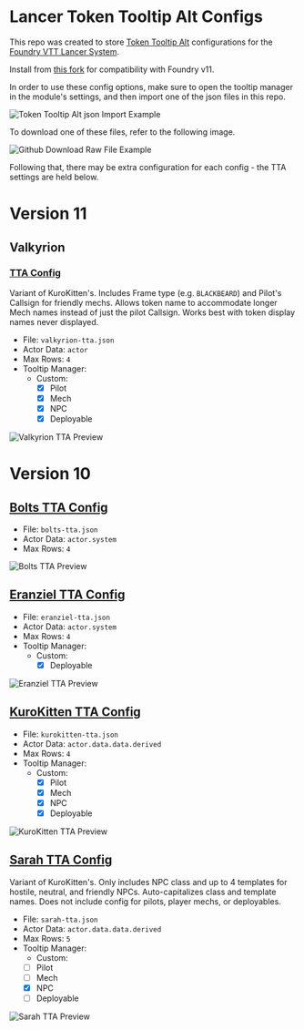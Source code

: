 # Lancer Token Tooltip Alt Configs

This repo was created to store [Token Tooltip Alt](https://foundryvtt.com/packages/token-tooltip-alt) configurations for the [Foundry VTT Lancer System](https://foundryvtt.com/packages/lancer).

Install from [this fork](https://github.com/msprijatelj/token-tooltip-alt/releases/latest/download/module.zip) for compatibility with Foundry v11.

In order to use these config options, make sure to open the tooltip manager in the module's settings, and then import one of the json files in this repo. 

![Token Tooltip Alt json Import Example](jsonImport.png)

To download one of these files, refer to the following image.

![Github Download Raw File Example](github-directions.png)


Following that, there may be extra configuration for each config - the TTA settings are held below.

# Version 11

## Valkyrion
### [TTA Config](v11/valkyrion-tta.json)
Variant of KuroKitten's.  Includes Frame type (e.g. `BLACKBEARD`) and Pilot's Callsign for friendly mechs.  Allows token name to accommodate longer Mech names instead of just the pilot Callsign.  Works best with token display names never displayed.
- File: `valkyrion-tta.json`
- Actor Data: `actor`
- Max Rows: `4`
- Tooltip Manager:
  - Custom:
    - [x] Pilot
    - [x] Mech
    - [x] NPC
    - [x] Deployable

![Valkyrion TTA Preview](v11/valkyrion-preview.png)


# Version 10

## [Bolts TTA Config](v10/bolts-tta.json)

- File: `bolts-tta.json`
- Actor Data: `actor.system`
- Max Rows: `4`  

![Bolts TTA Preview](v10/bolts-preview.png)

## [Eranziel TTA Config](v10/eranziel-tta.json)

- File: `eranziel-tta.json`
- Actor Data: `actor.system`
- Max Rows: `4`
- Tooltip Manager:
  - Custom:
    - [x] Deployable

![Eranziel TTA Preview](v10/eranziel-preview.png)

## [KuroKitten TTA Config](v10/kurokitten-tta.json)

- File: `kurokitten-tta.json`
- Actor Data: `actor.data.data.derived`
- Max Rows: `4`
- Tooltip Manager:
  - Custom:
    - [x] Pilot
    - [x] Mech
    - [x] NPC
    - [x] Deployable

![KuroKitten TTA Preview](v10/kurokitten-preview.png)

## [Sarah TTA Config](v10/sarah-tta.json)
Variant of KuroKitten's. Only includes NPC class and up to 4 templates for hostile, neutral, and friendly NPCs. Auto-capitalizes class and template names. Does not include config for pilots, player mechs, or deployables.
- File: `sarah-tta.json`
- Actor Data: `actor.data.data.derived`
- Max Rows: `5`
- Tooltip Manager:
  - Custom:
   - [ ] Pilot
   - [ ] Mech
   - [x] NPC
   - [ ] Deployable

![Sarah TTA Preview](v10/sarah-preview.png)